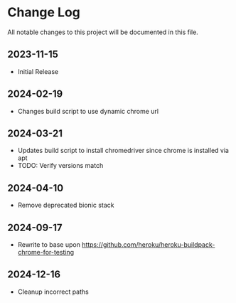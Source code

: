 # Change Log
All notable changes to this project will be documented in this file.

## 2023-11-15
- Initial Release

## 2024-02-19
- Changes build script to use dynamic chrome url

## 2024-03-21
- Updates build script to install chromedriver since chrome is installed via apt
- TODO: Verify versions match

## 2024-04-10
- Remove deprecated bionic stack

## 2024-09-17
- Rewrite to base upon https://github.com/heroku/heroku-buildpack-chrome-for-testing

## 2024-12-16
- Cleanup incorrect paths
